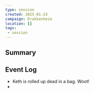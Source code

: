 ```yaml
---
type: session
created: 2025-01-23
campaign: Drakkenheim
location: []
tags:
 - session
---
```



## Summary

## Event Log

- Keth is rolled up dead in a bag. Woot!
- 

